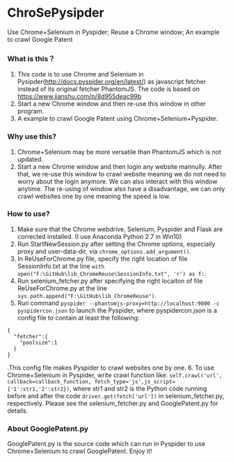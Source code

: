 # ChroSePysipder
Use Chrome+Selenium in Pyspider; Reuse a Chrome window; An example to crawl Google Patent

### What is this？
1. This code is to use Chrome and Selenium in Pysipder(http://docs.pyspider.org/en/latest/) as javascript fetcher instead of its original fetcher PhantomJS. The code is based on https://www.jianshu.com/p/8d955deac99b
2. Start a new Chrome window and then re-use this window in other program.
3. A example to crawl Google Patent using Chrome+Selenium+Pyspider.

### Why use this?
1. Chrome+Selenium may be more versatile than PhantomJS which is not updated.
2. Start a new Chrome window and then login any website mannully. After that, we re-use this window to crawl website meaning we do not need to worry about the login anymore. We can also interact with this window anytime. The re-using of window also have a disadvantage, we can only crawl websites one by one meaning the speed is low.

### How to use?
1. Make sure that the Chrome webdrive, Selenium, Pyspider and Flask are corrected installed. (I use Anaconda Python 2.7 in Win10)
2. Run StartNewSession.py after setting the Chrome options, especially proxy and user-data-dir, via ```chrome_options.add_argument()```.
3. In ReUseForChrome.py file, specify the right location of file SessionInfo.txt at the line ```with open("F:\GitHub\lib_ChromeReuse\SessionInfo.txt", 'r') as f:```.
4. Run selenium_fetcher.py after specifying the right locaiton of file ReUseForChrome.py at the line ```sys.path.append("F:\GitHub\lib_ChromeReuse")```.
5. Run command ```pyspider --phantomjs-proxy=http://localhost:9000 -c pyspidercon.json``` to launch the Pyspider, where pyspidercon.json is a config file to contain at least the following:
```
{
  "fetcher":{
	"poolsize":1
  }
}
```
.This config file makes Pyspider to crawl websites one by one.
6. To use Chrome+Selenium in Pyspider, write crawl function like: ```self.crawl('url', callback=callback_function, fetch_type='js',js_script={'1':str1,'2':str2})```, where str1 and str2 is the Python code running before and after the code ```driver.get(fetch['url'])``` in selenium_fetcher.py, respectively. Please see the selenium_fetcher.py and GooglePatent.py for details.

### About GooglePatent.py
GooglePatent.py is the source code which can run in Pyspider to use Chrome+Selenium to crawl GooglePatent. Enjoy it!
